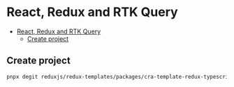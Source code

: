 # React, Redux and RTK Query

- [React, Redux and RTK Query](#react-redux-and-rtk-query)
  - [Create project](#create-project)


## Create project
```sh
pnpx degit reduxjs/redux-templates/packages/cra-template-redux-typescript ref-rtk-crud
```